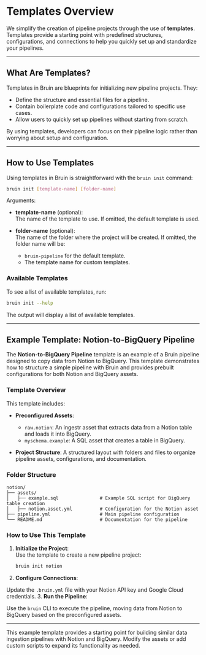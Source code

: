 # Templates Overview

We simplify the creation of pipeline projects through the use of **templates**. Templates provide a starting point with predefined structures, configurations, and connections to help you quickly set up and standardize your pipelines.

---

## What Are Templates?

Templates in Bruin are blueprints for initializing new pipeline projects. They:
- Define the structure and essential files for a pipeline.
- Contain boilerplate code and configurations tailored to specific use cases.
- Allow users to quickly set up pipelines without starting from scratch.

By using templates, developers can focus on their pipeline logic rather than worrying about setup and configuration.

---

## How to Use Templates

Using templates in Bruin is straightforward with the `bruin init` command:

```bash
bruin init [template-name] [folder-name]
```
Arguments:

- **template-name** (optional):  
  The name of the template to use. If omitted, the default template is used.

- **folder-name** (optional):  
  The name of the folder where the project will be created. If omitted, the folder name will be:  
    - `bruin-pipeline` for the default template.  
    - The template name for custom templates.

### Available Templates

To see a list of available templates, run:

```bash
bruin init --help
```
The output will display a list of available templates.

---

## Example Template: Notion-to-BigQuery Pipeline

The **Notion-to-BigQuery Pipeline** template is an example of a Bruin pipeline designed to copy data from Notion to BigQuery. This template demonstrates how to structure a simple pipeline with Bruin and provides prebuilt configurations for both Notion and BigQuery assets.

### Template Overview

This template includes:

- **Preconfigured Assets**:
  - `raw.notion`: An ingestr asset that extracts data from a Notion table and loads it into BigQuery.
  - `myschema.example`: A SQL asset that creates a table in BigQuery.

- **Project Structure**:
  A structured layout with folders and files to organize pipeline assets, configurations, and documentation.

### Folder Structure

```plaintext
notion/
├── assets/
│   ├── example.sql               # Example SQL script for BigQuery table creation
│   ├── notion.asset.yml          # Configuration for the Notion asset
├── pipeline.yml                  # Main pipeline configuration
└── README.md                     # Documentation for the pipeline
```

### How to Use This Template

1. **Initialize the Project**:  
   Use the template to create a new pipeline project:
   ```bash
   bruin init notion 
2. **Configure Connections**:


Update the `.bruin.yml` file with your Notion API key and Google Cloud credentials.
3. **Run the Pipeline**:

Use the `bruin` CLI to execute the pipeline, moving data from Notion to BigQuery based on the preconfigured assets.

---

This example template provides a starting point for building similar data ingestion pipelines with Notion and BigQuery. Modify the assets or add custom scripts to expand its functionality as needed.
